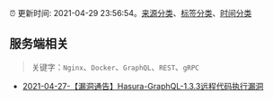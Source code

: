 :alarm_clock: 更新时间: 2021-04-29 23:56:54。[来源分类](../README.md)、[标签分类](../TAGS.md)、[时间分类](../TIMELINE.md)

## 服务端相关


> 关键字：`Nginx`、`Docker`、`GraphQL`、`REST`、`gRPC`



- [2021-04-27-【漏洞通告】Hasura-GraphQL-1.3.3远程代码执行漏洞](https://sec.thief.one/article_content?a_id=702d9ed186dc2d0056f0992cd94814fe) 
